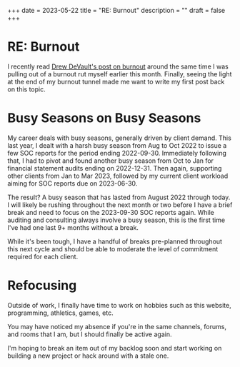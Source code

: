 +++
date = 2023-05-22
title = "RE: Burnout"
description = ""
draft = false
+++

# RE: Burnout

I recently read [Drew DeVault's post on
burnout](https://drewdevault.com/2023/05/01/2023-05-01-Burnout.html) around the
same time I was pulling out of a burnout rut myself earlier this month. Finally,
seeing the light at the end of my burnout tunnel made me want to write my first
post back on this topic.

# Busy Seasons on Busy Seasons

My career deals with busy seasons, generally driven by client demand. This last
year, I dealt with a harsh busy season from Aug to Oct 2022 to issue a few SOC
reports for the period ending 2022-09-30. Immediately following that, I had to
pivot and found another busy season from Oct to Jan for financial statement
audits ending on 2022-12-31. Then again, supporting other clients from Jan to
Mar 2023, followed by my current client workload aiming for SOC reports due on
2023-06-30.

The result? A busy season that has lasted from August 2022 through today. I will
likely be rushing throughout the next month or two before I have a brief break
and need to focus on the 2023-09-30 SOC reports again. While auditing and
consulting always involve a busy season, this is the first time I've had one
last 9+ months without a break.

While it's been tough, I have a handful of breaks pre-planned throughout this
next cycle and should be able to moderate the level of commitment required for
each client.

# Refocusing

Outside of work, I finally have time to work on hobbies such as this website,
programming, athletics, games, etc.

You may have noticed my absence if you're in the same channels, forums, and
rooms that I am, but I should finally be active again.

I'm hoping to break an item out of my backlog soon and start working on building
a new project or hack around with a stale one.
